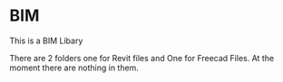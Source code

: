 # BIM
This is a BIM Libary

There are 2 folders one for Revit files and One for Freecad Files. 
At the moment there are nothing in them.

